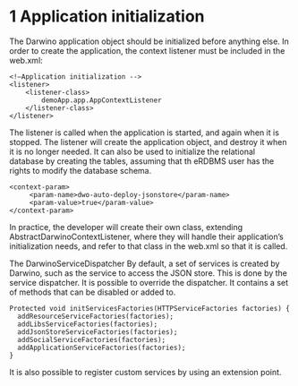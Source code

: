 # 1	Application initialization

The Darwino application object should be initialized before anything else. In order to create the application, the context listener must be included in the web.xml:
```
<!—Application initialization -->
<listener>
	<listener-class>
		demoApp.app.AppContextListener
	</listener-class>
</listener>
```

The listener is called when the application is started, and again when it is stopped. The listener will create the application object, and destroy it when it is no longer needed. It can also be used to initialize the relational database by creating the tables, assuming that th eRDBMS user has the rights to modify the database schema.
```
<context-param>
     <param-name>dwo-auto-deploy-jsonstore</param-name>
     <param-value>true</param-value>
</context-param>
```


In practice, the developer will create their own class, extending AbstractDarwinoContextListener, where they will handle their application’s initialization needs, and refer to that class in the web.xml so that it is called.

The DarwinoServiceDispatcher
By default, a set of services is created by Darwino, such as the service to access the JSON store. This is done by the service dispatcher.  It is possible to override the dispatcher. It contains a set of methods that can be disabled or added to.
```
Protected void initServicesFactories(HTTPServiceFactories factories) {
  addResourceServiceFactories(factories);
  addLibsServiceFactories(factories);
  addJsonStoreServiceFactories(factories);
  addSocialServiceFactories(factories);
  addApplicationServiceFactories(factories);
}
```
It is also possible to register custom services by using an extension point.
